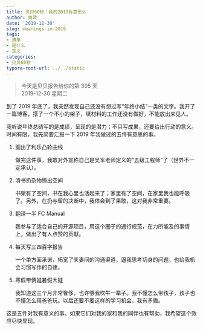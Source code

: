 ```yaml
---
title: 贝贝60秒：我的2019有意思么
author: 曲政
date: '2019-12-30'
slug: meanings-in-2019
tags:
- 清单
- 是什么
- 意义
categories:
- 贝贝60秒
typora-root-url: ../../static
---
```

> 今天是贝贝报告给你的第 305 天   
> 2019-12-30 星期二 

到了 2019 年底了，我突然发现自己还没有想过写“年终小结”一类的文字。我开了一篇博客，搭了一个不小的架子，填材料的工作还没有做好，不能放出来见人。

我听说年终总结写的是成绩，呈现的是潜力；不只写成果，还要给出行动的意义。时间有限，我先简要汇报一下 2019 年我做过的五件有意思的事。

1.  画出了利乐凸轮曲线

    做完这件事，我敢对外宣称自己是吴军老师定义的“五级工程师”了（世界不一定承认）。

2.  清书扔杂物腾出空间

    书架有了空间，书在我心里也活起来了；家里有了空间，在家里我也能呼吸了。另外，在扔与留的决断中，我体会到了果敢，这对我非常重要。

3.  翻译一半 FC Manual

    我参与了适合自己的开源项目，用这个圈子的通行规范，在力所能及的事情上，做出了有人点赞的贡献。

4.  每天写三四百字报告

    一个单方面承诺，拓宽了夫妻间的沟通渠道，逼我思考切身的问题，也给我机会习惯写作的自律。

5.  寒假带俩娃暑假大娃

    我知道这三个月非常奢侈，也许够我吹牛一辈子。我不懂怎么带孩子，孩子也不懂怎么用爸爸玩。以后还要不要这样的学习机会，我有矛盾。

这是五件对我有意义的事。如果它们对我的家和我的同伴也有帮助，我希望这个效应尽快显现。

